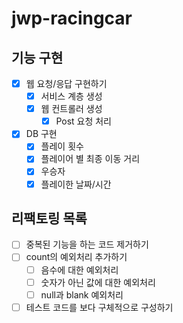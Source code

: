 # jwp-racingcar

## 기능 구현
- [X] 웹 요청/응답 구현하기
  - [X] 서비스 계층 생성
  - [X] 웹 컨트롤러 생성
    - [X] Post 요청 처리
- [X] DB 구현
  - [X] 플레이 횟수
  - [X] 플레이어 별 최종 이동 거리
  - [X] 우승자
  - [X] 플레이한 날짜/시간

## 리팩토링 목록
- [ ] 중복된 기능을 하는 코드 제거하기
- [ ] count의 예외처리 추가하기
  - [ ] 음수에 대한 예외처리
  - [ ] 숫자가 아닌 값에 대한 예외처리
  - [ ] null과 blank 예외처리
- [ ] 테스트 코드를 보다 구체적으로 구성하기